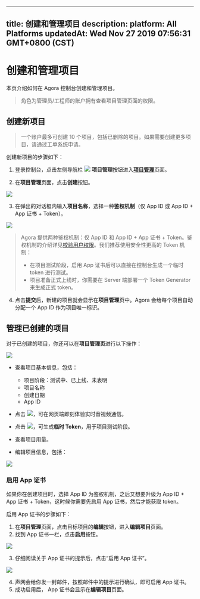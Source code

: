 
---
title: 创建和管理项目
description: 
platform: All Platforms
updatedAt: Wed Nov 27 2019 07:56:31 GMT+0800 (CST)
---
# 创建和管理项目
本页介绍如何在 Agora 控制台创建和管理项目。

> 角色为管理员/工程师的账户拥有查看项目管理页面的权限。

## 创建新项目

> 一个账户最多可创建 10 个项目，包括已删除的项目。如果需要创建更多项目，请通过工单系统申请。

创建新项目的步骤如下：

1. 登录控制台，点击左侧导航栏 ![](https://web-cdn.agora.io/docs-files/1551254998344) **项目管理**按钮进入[**项目管理**](https://dashboard.agora.io/projects)页面。


2. 在**项目管理**页面，点击**创建**按钮。

![](https://web-cdn.agora.io/docs-files/1574156100068)

3. 在弹出的对话框内输入**项目名称**，选择一种**鉴权机制**（仅 App ID 或 App ID + App 证书 + Token）。

![](https://web-cdn.agora.io/docs-files/1574156194307)

> Agora 提供两种鉴权机制：仅 App ID 和 App ID + App 证书 + Token。鉴权机制的介绍详见[校验用户权限](../../cn/Agora%20Platform/token.md)。我们推荐使用安全性更高的 Token 机制：
>
> - 在项目测试阶段，启用 App 证书后可以直接在控制台生成一个临时 token 进行测试。
> - 项目准备正式上线时，你需要在 Server 端部署一个 Token Generator 来生成正式 token。

4. 点击**提交**后，新建的项目就会显示在**项目管理**页中。Agora 会给每个项目自动分配一个 App ID 作为项目唯一标识。

## 管理已创建的项目

对于已创建的项目，你还可以在**项目管理页**进行以下操作：

![](https://web-cdn.agora.io/docs-files/1574156398673)

- 查看项目基本信息，包括：

  - 项目阶段：测试中、已上线、未表明
  - 项目名称
  - 创建日期
  - App ID

- 点击 ![](https://web-cdn.agora.io/docs-files/1574156449172)，可在网页端即刻体验实时音视频通信。

- 点击 ![](https://web-cdn.agora.io/docs-files/1564048991389)，可生成**临时 Token**，用于项目测试阶段。 

- 查看项目用量。

- 编辑项目信息，包括：

![](https://web-cdn.agora.io/docs-files/1574156503105)

### 启用 App 证书

如果你在创建项目时，选择 App ID 为鉴权机制，之后又想要升级为 App ID + App 证书 + Token，这时候你需要先启用 App 证书，然后才能获取 token。

启用 App 证书的步骤如下：

1. 在**项目管理**页面，点击目标项目的**编辑**按钮，进入**编辑项目**页面。
2. 找到 App 证书一栏，点击**启用**按钮。

![](https://web-cdn.agora.io/docs-files/1574156526581)

3. 仔细阅读关于 App 证书的提示后，点击“启用 App 证书”。

![](https://web-cdn.agora.io/docs-files/1574159500507)

4. 声网会给你发一封邮件，按照邮件中的提示进行确认，即可启用 App 证书。
5. 成功启用后， App 证书会显示在**编辑项目**页面。


